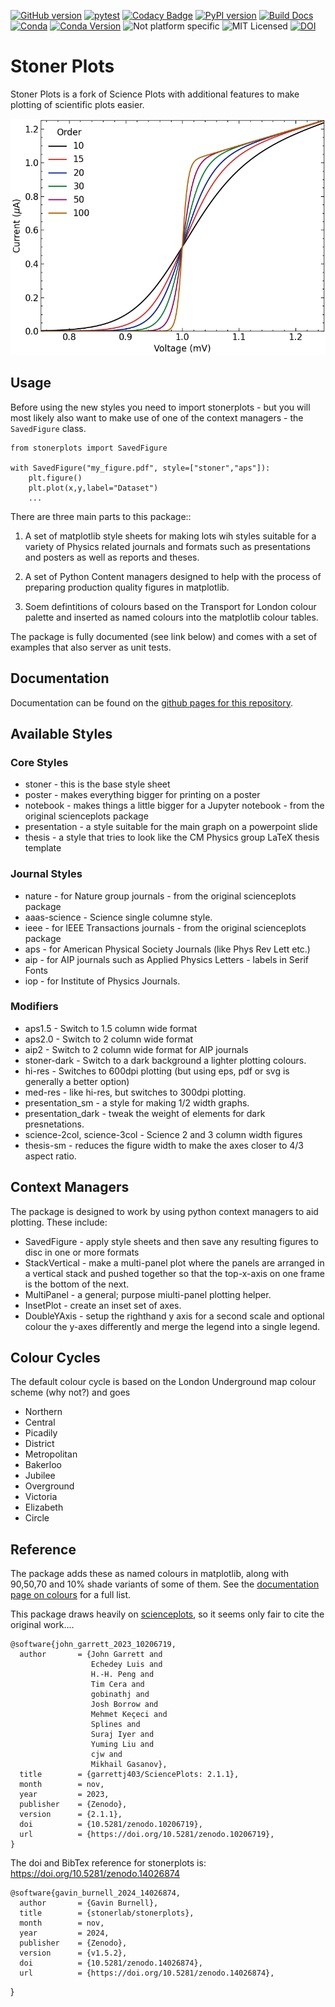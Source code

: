 ﻿[![GitHub version](https://badge.fury.io/gh/stonerlab%2Fstonerplots.svg)](https://badge.fury.io/gh/stonerlab%2Fstonerplots)
[![pytest](https://github.com/stonerlab/stonerplots/actions/workflows/pytest.yaml/badge.svg)](https://github.com/stonerlab/stonerplots/actions/workflows/pytest.yaml)
[![Codacy Badge](https://app.codacy.com/project/badge/Grade/bc7404ac3cbf432184a13b6c3cb88ea4)](https://app.codacy.com/gh/stonerlab/stonerplots/dashboard?utm_source=gh&utm_medium=referral&utm_content=&utm_campaign=Badge_grade)
[![PyPI version](https://badge.fury.io/py/StonerPlots.svg)](https://badge.fury.io/py/StonerPlots)
[![Build Docs](https://github.com/stonerlab/stonerplots/actions/workflows/publish_sphinx.yaml/badge.svg)](https://stonerlab.github.io/stonerplots/)
[![Conda](https://github.com/stonerlab/stonerplots/actions/workflows/build_conda.yaml/badge.svg)](https://github.com/stonerlab/stonerplots/actions/workflows/build_conda.yaml)
[![Conda Version](https://anaconda.org/phygbu/stonerplots/badges/version.svg)](https://anaconda.org/phygbu/stonerplots)
![Not platform specific](https://anaconda.org/phygbu/stonerplots/badges/platforms.svg)
![MIT Licensed](https://anaconda.org/phygbu/stonerplots/badges/license.svg)
[![DOI](https://zenodo.org/badge/776970304.svg)](https://zenodo.org/doi/10.5281/zenodo.10905673)

# Stoner Plots

Stoner Plots is a fork of Science Plots with additional features to make plotting of scientific plots easier.

<img src="https://raw.githubusercontent.com/stonerlab/stonerplots/main/examples/figures/fig05a.png" width=640 alt="Presentation Style Image"/>

## Usage

Before using the new styles you need to import stonerplots - but you will most likely also want to make use of
one of the context managers - the `SavedFigure` class.

    from stonerplots import SavedFigure

    with SavedFigure("my_figure.pdf", style=["stoner","aps"]):
        plt.figure()
        plt.plot(x,y,label="Dataset")
        ...

There are three main parts to this package::

1. A set of matplotlib style sheets for making lots wih styles suitable for a variety of Physics related journals
   and formats such as presentations and posters as well as reports and theses.

1. A set of Python Content managers designed to help with the process of preparing production quality figures in
  matplotlib.

1. Soem defintitions of colours based on the Transport for London colour palette and inserted as named colours into
   the matplotlib colour tables.

The package is fully documented (see link below) and comes with a set of examples that also server as unit tests.

## Documentation

Documentation can be found on the [github pages for this repository](https://stonerlab.github.io/stonerplots/index.html).

## Available Styles

### Core Styles

- stoner - this is the base style sheet
- poster - makes everything bigger for printing on a poster
- notebook - makes things a little bigger for a Jupyter notebook - from the original scienceplots package
- presentation - a style suitable for the main graph on a powerpoint slide
- thesis - a style that tries to look like the CM Physics group LaTeX thesis template

### Journal Styles

- nature - for Nature group journals - from the original scienceplots package
- aaas-science - Science single columne style.
- ieee - for IEEE Transactions journals - from the original scienceplots package
- aps - for American Physical Society Journals (like Phys Rev Lett etc.)
- aip - for AIP journals such as Applied Physics Letters - labels in Serif Fonts
- iop - for Institute of Physics Journals.

### Modifiers

- aps1.5 - Switch to 1.5 column wide format
- aps2.0 - Switch to 2 column wide format
- aip2 - Switch to 2 column wide format for AIP journals
- stoner-dark - Switch to a dark background a lighter plotting colours.
- hi-res - Switches to 600dpi plotting (but using eps, pdf or svg is generally a better option)
- med-res - like hi-res, but switches to 300dpi plotting.
- presentation_sm - a style for making 1/2 width graphs.
- presentation_dark - tweak the weight of elements for dark presnetations.
- science-2col, science-3col - Science 2 and 3 column width figures
- thesis-sm - reduces the figure width to make the axes closer to 4/3 aspect ratio.

## Context Managers

The package is designed to work by using python context managers to aid plotting. These include:

- SavedFigure - apply style sheets and then save any resulting figures to disc in one or more formats
- StackVertical - make a multi-panel plot where the panels are arranged in a vertical stack and pushed together so that
  the top-x-axis on one frame is the bottom of the next.
- MultiPanel - a general; purpose miulti-panel plotting helper.
- InsetPlot - create an inset set of axes.
- DoubleYAxis - setup the righthand y axis for a second scale and optional colour the y-axes differently and merge
  the legend into a single legend.

## Colour Cycles

The default colour cycle is based on the London Underground map colour scheme (why not?) and goes

- Northern
- Central
- Picadily
- District
- Metropolitan
- Bakerloo
- Jubilee
- Overground
- Victoria
- Elizabeth
- Circle

## Reference

The package adds these as named colours in matplotlib, along with 90,50,70 and 10% shade variants of some of them. See
the [documentation page on colours](https://stonerlab.github.io/stonerplots/colours.html) for a full list.

This package draws heavily on [scienceplots](https://github.com/garrettj403/SciencePlots), so it
seems only fair to cite the original work....

    @software{john_garrett_2023_10206719,
      author       = {John Garrett and
                      Echedey Luis and
                      H.-H. Peng and
                      Tim Cera and
                      gobinathj and
                      Josh Borrow and
                      Mehmet Keçeci and
                      Splines and
                      Suraj Iyer and
                      Yuming Liu and
                      cjw and
                      Mikhail Gasanov},
      title        = {garrettj403/SciencePlots: 2.1.1},
      month        = nov,
      year         = 2023,
      publisher    = {Zenodo},
      version      = {2.1.1},
      doi          = {10.5281/zenodo.10206719},
      url          = {https://doi.org/10.5281/zenodo.10206719},
    }

The doi and BibTex reference for stonerplots is: https://doi.org/10.5281/zenodo.14026874

    @software{gavin_burnell_2024_14026874,
      author       = {Gavin Burnell},
      title        = {stonerlab/stonerplots},
      month        = nov,
      year         = 2024,
      publisher    = {Zenodo},
      version      = {v1.5.2},
      doi          = {10.5281/zenodo.14026874},
      url          = {https://doi.org/10.5281/zenodo.14026874},
}
